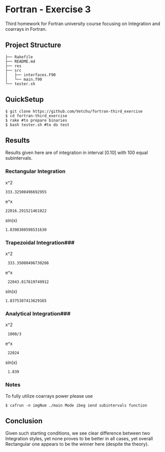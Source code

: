 # Fortran - Exercise 3 #

Third homework for Fortran university course focusing on Integration and coarrays in Fortran.

## Project Structure ##

    ├── Rakefile
    ├── README.md
    ├── res
    ├── src
    │   ├── interfaces.F90
    │   └── main.f90
    └── tester.sh

## QuickSetup ##

	$ git clone https://github.com/Vetchu/fortran-third_exercise
	$ cd fortran-third_exercise
	$ rake #to prepare binaries
	$ bash tester.sh #to do test

## Results ##
 Results given here are of integration in interval [0.10] with 100 equal subintervals.
 
### Rectangular Integration ###

 x^2 
 
 	333.32500496692955     
 e^x
 
 	22016.291521461022     
 sin(x)
 
 	1.8398380598531630     

### Trapezoidal Integration###
 x^2
 
	 333.35000496730208     
 e^x
 
	 22043.817619749912     
 sin(x)
 
 	1.8375387413629165     

### Analytical Integration###
 x^2
 
	 1000/3
 e^x
 
	 22024
 sin(x)
 
	 1.839

	 
### Notes ###	 
To fully utilize coarrays power please use 

    $ cafrun -n imgNum ./main Mode ibeg iend subintervals function
    
## Conclusion ##
Given such starting conditions, we see clear difference between two Integration styles, yet none proves to be better in all cases, yet overall Rectangular one appears to be the winner here (despite the theory).
